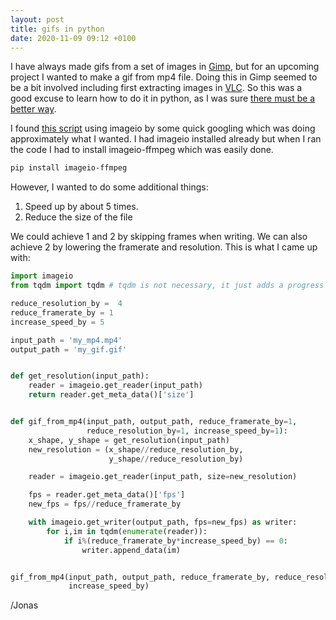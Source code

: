 ```yaml
---
layout: post
title: gifs in python
date: 2020-11-09 09:12 +0100
---
```

I have always made gifs from a set of images in [Gimp](https://www.gimp.org/), but for an upcoming project I
wanted to make a gif from mp4 file. Doing this in Gimp seemed to be a bit involved including first extracting images in
[VLC](https://www.videolan.org/index.sv.html). So this was a good excuse to learn how to do it in python,
as I was sure [there must be a better way](https://www.youtube.com/watch?v=wf-BqAjZb8M). 

I found [this script](https://gist.github.com/michaelosthege/cd3e0c3c556b70a79deba6855deb2cc8) using imageio by some
quick googling which was doing approximately what I wanted. I had imageio installed already but when I ran the code
I had to install imageio-ffmpeg which was easily done.

```bash
pip install imageio-ffmpeg
```

However, I wanted to do some additional things:

1. Speed up by about 5 times.
2. Reduce the size of the file

We could achieve 1 and 2 by skipping frames when writing. We can also achieve 2 by lowering the framerate and resolution.
This is what I came up with:


```python
import imageio
from tqdm import tqdm # tqdm is not necessary, it just adds a progress bar

reduce_resolution_by =  4
reduce_framerate_by = 1
increase_speed_by = 5

input_path = 'my_mp4.mp4'
output_path = 'my_gif.gif'


def get_resolution(input_path):
	reader = imageio.get_reader(input_path)
	return reader.get_meta_data()['size']


def gif_from_mp4(input_path, output_path, reduce_framerate_by=1,
                 reduce_resolution_by=1, increase_speed_by=1):
	x_shape, y_shape = get_resolution(input_path)
	new_resolution = (x_shape//reduce_resolution_by,
                      y_shape//reduce_resolution_by)

	reader = imageio.get_reader(input_path, size=new_resolution)

	fps = reader.get_meta_data()['fps']
	new_fps = fps//reduce_framerate_by

	with imageio.get_writer(output_path, fps=new_fps) as writer:
		for i,im in tqdm(enumerate(reader)):
			if i%(reduce_framerate_by*increase_speed_by) == 0:
				writer.append_data(im)


gif_from_mp4(input_path, output_path, reduce_framerate_by, reduce_resolution_by,
		     increase_speed_by)

```
/Jonas